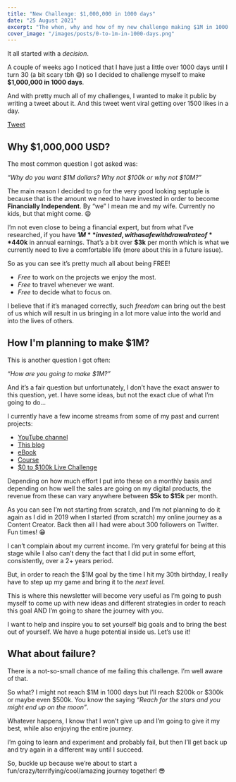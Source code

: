 ```yaml
---
title: "New Challenge: $1,000,000 in 1000 days"
date: "25 August 2021"
excerpt: "The when, why and how of my new challenge making $1M in 1000 days"
cover_image: "/images/posts/0-to-1m-in-1000-days.png"
---
```


It all started with a _decision_.

A couple of weeks ago I noticed that I have just a little over 1000 days until I turn 30 (a bit scary tbh 😅) so I decided to challenge myself to make **$1,000,000 in 1000 days**.

And with pretty much all of my challenges, I wanted to make it public by writing a tweet about it. And this tweet went viral getting over 1500 likes in a day.

[Tweet](https://twitter.com/florinpop1705/status/1429399890795302912)

## Why $1,000,000 USD?

The most common question I got asked was:

_“Why do you want $1M dollars? Why not $100k or why not $10M?”_

The main reason I decided to go for the very good looking septuple is because that is the amount we need to have invested in order to become **Financially Independent**. By “we” I mean me and my wife. Currently no kids, but that might come. 😄

I’m not even close to being a financial expert, but from what I’ve researched, if you have **$1M** invested, with a safe withdrawal rate of **4%** that equals to **$40k** in annual earnings. That’s a bit over **$3k** per month which is what we currently need to live a comfortable life (more about this in a future issue).

So as you can see it’s pretty much all about being FREE!

-   _Free_ to work on the projects we enjoy the most.
-   _Free_ to travel whenever we want.
-   _Free_ to decide what to focus on.

I believe that if it’s managed correctly, such _freedom_ can bring out the best of us which will result in us bringing in a lot more value into the world and into the lives of others.

## How I'm planning to make $1M?

This is another question I got often:

_“How are you going to make $1M?”_

And it’s a fair question but unfortunately, I don’t have the exact answer to this question, yet. I have some ideas, but not the exact clue of what I’m going to do…

I currently have a few income streams from some of my past and current projects:

-   [YouTube channel](https://www.youtube.com/florinpop)
-   [This blog](https://makemoney.dev)
-   [eBook](https://florinpop17.gumroad.com/l/makemoneydev)
-   [Course](https://www.udemy.com/course/50-projects-50-days/?referralCode=684EE5F9DE1745B6428B)
-   [$0 to $100k Live Challenge](https://www.youtube.com/watch?v=8UqIv7txg58&list=PLgBH1CvjOA60cKU--hP03NpCEfed7BPyT)

Depending on how much effort I put into these on a monthly basis and depending on how well the sales are going on my digital products, the revenue from these can vary anywhere between **$5k to $15k** per month.

As you can see I’m not starting from scratch, and I’m not planning to do it again as I did in 2019 when I started (from scratch) my online journey as a Content Creator. Back then all I had were about 300 followers on Twitter. Fun times! 😁

I can’t complain about my current income. I’m very grateful for being at this stage while I also can’t deny the fact that I did put in some effort, consistently, over a 2+ years period.

But, in order to reach the $1M goal by the time I hit my 30th birthday, I really have to step up my game and bring it to the _next level_.

This is where this newsletter will become very useful as I’m going to push myself to come up with new ideas and different strategies in order to reach this goal AND I’m going to share the journey with you.

I want to help and inspire you to set yourself big goals and to bring the best out of yourself. We have a huge potential inside us. Let’s use it!

## What about failure?

There is a not-so-small chance of me failing this challenge. I’m well aware of that.

So what? I might not reach $1M in 1000 days but I’ll reach $200k or $300k or maybe even $500k. You know the saying _“Reach for the stars and you might end up on the moon”_.

Whatever happens, I know that I won’t give up and I’m going to give it my best, while also enjoying the entire journey.

I’m going to learn and experiment and probably fail, but then I’ll get back up and try again in a different way until I succeed.

So, buckle up because we’re about to start a fun/crazy/terrifying/cool/amazing journey together! 😎
